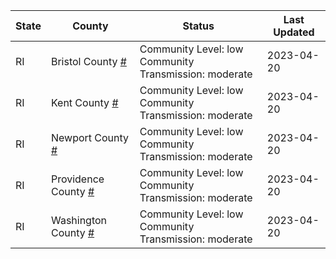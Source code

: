 State | County | Status | Last Updated
--- | --- | --- | --- 
RI | Bristol County <a href="#bristol_county">#</a> | <a name="bristol_county"></a>Community Level: low<br/>Community Transmission: moderate | 2023-04-20
RI | Kent County <a href="#kent_county">#</a> | <a name="kent_county"></a>Community Level: low<br/>Community Transmission: moderate | 2023-04-20
RI | Newport County <a href="#newport_county">#</a> | <a name="newport_county"></a>Community Level: low<br/>Community Transmission: moderate | 2023-04-20
RI | Providence County <a href="#providence_county">#</a> | <a name="providence_county"></a>Community Level: low<br/>Community Transmission: moderate | 2023-04-20
RI | Washington County <a href="#washington_county">#</a> | <a name="washington_county"></a>Community Level: low<br/>Community Transmission: moderate | 2023-04-20
